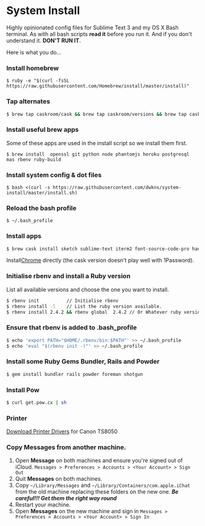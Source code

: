# System Install
Highly opinionated config files for Sublime Text 3 and my OS X Bash terminal.
As with all bash scripts **read it** before you run it. And if you don't understand it. **DON'T RUN IT**.

Here is what you do...

### Install homebrew

```` 
$ ruby -e "$(curl -fsSL https://raw.githubusercontent.com/Homebrew/install/master/install)"
```` 

### Tap alternates 

````bash
$ brew tap caskroom/cask && brew tap caskroom/versions && brew tap caskroom/fonts && brew tap homebrew/services && brew tap homebrew/php
````

### Install useful brew apps
Some of these apps are used in the install script so we install them first.

```` 
$ brew install  openssl git python node phantomjs heroku postgresql mas rbenv ruby-build 
```` 

### Install system config & dot files

```` 
$ bash <(curl -s https://raw.githubusercontent.com/dwkns/system-install/master/install.sh)
```` 

### Reload the bash profile

```` 
$ ~/.bash_profile 
```` 

### Install apps  

````bash
$ brew cask install sketch sublime-text iterm2 font-source-code-pro handbrake transmission mpv charles dropbox typora codekit flash-npapi steam mamp
````

Install[Chrome](https://www.google.com/chrome/index.html) directly (the cask version doesn't play well with 1Password).

### Initialise rbenv and install a Ruby version
List all available versions and choose the one you want to install.

````bash
$ rbenv init          // Initialise rbenv 
$ rbenv install -l    // List the ruby version available. 
$ rbenv install 2.4.2 && rbenv global  2.4.2 // Or Whatever ruby version you want. 
```` 

### Ensure that rbenv is added to .bash_profile

````bash
$ echo 'export PATH="$HOME/.rbenv/bin:$PATH"' >> ~/.bash_profile  
$ echo 'eval "$(rbenv init -)"' >> ~/.bash_profile  
```` 

### Install some Ruby Gems Bundler, Rails and Powder

````bash
$ gem install bundler rails powder foreman shotgun
```` 
 
### Install Pow

````bash
$ curl get.pow.cx | sh
```` 

### Printer
[Download Printer Drivers](http://gdlp01.c-wss.com/gds/8/0100007708/04/mcpd-mac-ts8000-18_10_0_0-ea21_3.dmg) for Canon TS8050

### Copy Messages from another machine.

1. Open **Message** on both machines and ensure you're signed out of iCloud. `Messages > Preferences > Accounts > <Your Account> > Sign Out`
2. Quit **Messages** on both machines.
3. Copy `~/Library/Messages` and `~/Library/Containers/com.apple.iChat` from the old machine replacing these folders on the new one. ***Be careful!!! Get them the right way round***
4. Restart your machine.
5. Open **Messages** on the new machine and sign in `Messages > Preferences > Accounts > <Your Account> > Sign In`

